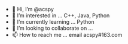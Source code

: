 - 👋 Hi, I’m @acspy
- 👀 I’m interested in ... C++, Java, Python
- 🌱 I’m currently learning ... Python
- 💞️ I’m looking to collaborate on ...
- 📫 How to reach me ... email acspy#163.com

<!---
acspy/acspy is a ✨ special ✨ repository because its `README.md` (this file) appears on your GitHub profile.
You can click the Preview link to take a look at your changes.
--->
